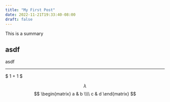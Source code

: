 ```yaml
---
title: "My First Post"
date: 2022-11-21T19:33:40-08:00
draft: false
---
```


This is a summary

<!--more-->

## asdf

asdf

---

$ 1 + 1 $


$$
\lambda
$$
$$
\begin{matrix}
  a & b \\\\ c & d
\end{matrix}
$$


